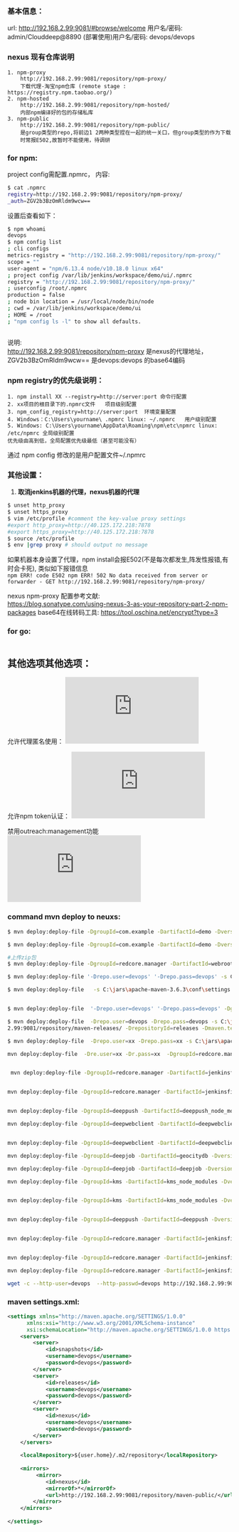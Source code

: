 

### 基本信息： 
url: http://192.168.2.99:9081/#browse/welcome
用户名/密码: admin/Clouddeep@8890
(部署使用)用户名/密码: devops/devops




### nexus 现有仓库说明
```
1. npm-proxy 
    http://192.168.2.99:9081/repository/npm-proxy/
    下载代理-淘宝npm仓库 (remote stage : https://registry.npm.taobao.org/)
2. npm-hosted
    http://192.168.2.99:9081/repository/npm-hosted/
    内部npm编译好的包的存储私库
3. npm-public
    http://192.168.2.99:9081/repository/npm-public/
    是group类型的repo,将前边1 2两种类型捏在一起的统一关口，但group类型的作为下载 
    时常报E502,故暂时不能使用，待调研
```



### for npm:
project config需配置.npmrc， 内容:
```bash
$ cat .npmrc
registry=http://192.168.2.99:9081/repository/npm-proxy/
_auth=ZGV2b3BzOmRldm9wcw==
```
设置后查看如下：
```bash
$ npm whoami
devops
$ npm config list
; cli configs
metrics-registry = "http://192.168.2.99:9081/repository/npm-proxy/"
scope = ""
user-agent = "npm/6.13.4 node/v10.18.0 linux x64"
; project config /var/lib/jenkins/workspace/demo/ui/.npmrc
registry = "http://192.168.2.99:9081/repository/npm-proxy/"
; userconfig /root/.npmrc
production = false
; node bin location = /usr/local/node/bin/node
; cwd = /var/lib/jenkins/workspace/demo/ui
; HOME = /root
; "npm config ls -l" to show all defaults.



```
说明:  
http://192.168.2.99:9081/repository/npm-proxy 是nexus的代理地址，  
ZGV2b3BzOmRldm9wcw== 是devops:devops 的base64编码

### npm registry的优先级说明：
```
1. npm install XX --registry=http://server:port 命令行配置
2. xx项目的根目录下的.npmrc文件   项目级别配置
3. npm_config_registry=http://server:port  环境变量配置
4. Windows：C:\Users\yourname\ .npmrc linux: ~/.npmrc   用户级别配置
5. Windows: C:\Users\yourname\AppData\Roaming\npm\etc\npmrc linux: /etc/npmrc 全局级别配置
优先级由高到低，全局配置优先级最低（甚至可能没有）
```
通过 npm config 修改的是用户配置文件~/.npmrc


### 其他设置：
1. **取消jenkins机器的代理，nexus机器的代理**  
    
```bash
$ unset http_proxy
$ unset https_proxy
$ vim /etc/profile #comment the key-value proxy settings 
#export http_proxy=http://40.125.172.218:7878
#export https_proxy=http://40.125.172.218:7878
$ source /etc/profile
$ env |grep proxy # should output no message
```
如果机器本身设置了代理，npm install会报E502(不是每次都发生,阵发性报错,有时会卡死), 类似如下报错信息  
```npm ERR! code E502 npm ERR! 502 No data received from server or forwarder - GET http://192.168.2.99:9081/repository/npm-proxy/```




nexus npm-proxy 配置参考文献:  
https://blog.sonatype.com/using-nexus-3-as-your-repository-part-2-npm-packages
base64在线转码工具: 
https://tool.oschina.net/encrypt?type=3
### for go:
```bash


```


## 其他选项其他选项：
允许代理匿名使用：
![](http://showdoc.clouddeep.cn/server/index.php?s=/api/attachment/visitFile&sign=7e9d71798ae2669bd9dc1d8e12447312)

允许npm token认证：
![](http://showdoc.clouddeep.cn/server/index.php?s=/api/attachment/visitFile&sign=c6f68c64d8b020d6ce16a1c1a87b994f)

禁用outreach:management功能
![](http://showdoc.clouddeep.cn/server/index.php?s=/api/attachment/visitFile&sign=c9a0ff75e9f30bb2fe0a635e46572335)





### command mvn deploy to neuxs:
```bash
$ mvn deploy:deploy-file -DgroupId=com.example -DartifactId=demo -Dversion=0.0.1-SNAPSHOT -Dpackaging=jar -Dfile=C:\code\springmvc\src\demo\target\demo-0.0.1-SNAPSHOT.jar -Durl=http://devops:devops@192.168.2.99:9081/repository/maven-snapshots/ -DrepositoryId=snapshots

$ mvn deploy:deploy-file -DgroupId=com.example -DartifactId=demo -Dversion=0.0.1-RELEASE -Dpackaging=jar -Dfile=C:\code\springmvc\src\demo\target\demo-0.0.1-RELEASE.jar -Durl=http://devops:devops@192.168.2.99:9081/repository/maven-releases/ -DrepositoryId=releases

#上传zip包
$ mvn deploy:deploy-file -DgroupId=redcore.manager -DartifactId=webroot -Dversion=0.0.1.3 -Dpackaging=tar.gz  -Dfile=C:\code\clouddeep\Jenkinsfile.tar.gz -Durl=http://devops:devops@192.168.2.99:9081/repository/maven-releases/ -Dmaven.test.skip=true -DrepositoryId=releases

$ mvn deploy:deploy-file '-Drepo.user=devops' '-Drepo.pass=devops' -s C:\jars\apache-maven-3.6.3\conf\settings.xml -DgroupId=redcore.manager -DartifactId=jenkinsfile -Dversion=0.0.1.0 -Dpackaging=tar.gz  -Dfile=C:\code\clouddeep\Jenkinsfile.tar.gz -Durl=http://devops:devops@192.168.2.99:9081/repository/maven-releases/ -DrepositoryId=releases -Dmaven.test.skip=true  #no

$ mvn deploy:deploy-file   -s C:\jars\apache-maven-3.6.3\conf\settings.xml -DgroupId=redcore.manager -DartifactId=jenkinsfile -Dversion=0.0.1.0 -Dpackaging=tar.gz  -Dfile=C:\code\clouddeep\Jenkinsfile.tar.gz -Durl=http://devops:devops@192.168.2.99:9081/repository/maven-releases/ -DrepositoryId=releases -Dmaven.test.skip=true  #yes


$ mvn deploy:deploy-file  '-Drepo.user=devops' '-Drepo.pass=devops' -DgroupId=redcore.manager -DartifactId=jenkinsfile -Dversion=0.0.1.0 -Dpackaging=tar.gz  -Dfile=C:\code\clouddeep\Jenkinsfile.tar.gz -Durl=http://devops:devops@192.168.2.99:9081/repository/maven-releases/ -DrepositoryId=releases -Dmaven.test.skip=true  #no

$ mvn deploy:deploy-file  -Drepo.user=devops -Drepo.pass=devops -s C:\jars\apache-maven-3.6.3\conf\settings.xml -DgroupId=redcore.manager -DartifactId=jenkinsfile -Dversion=0.0.1.0 -Dpackaging=tar.gz  -Dfile=C:\code\clouddeep\Jenkinsfile.tar.gz -Durl=http://devops:devops@192.168.
2.99:9081/repository/maven-releases/ -DrepositoryId=releases -Dmaven.test.skip=true  # yes

$ mvn deploy:deploy-file  -Drepo.user=xx -Drepo.pass=xx -s C:\jars\apache-maven-3.6.3\conf\settings.xml -DgroupId=redcore.manager -DartifactId=jenkinsfile -Dversion=0.0.1.0 -Dpackaging=tar.gz  -Dfile=C:\code\clouddeep\Jenkinsfile.tar.gz -Durl=http://devops:devops@192.168.2.99:9081/repository/maven-releases/ -DrepositoryId=releases -Dmaven.test.skip=true  # yes

mvn deploy:deploy-file  -Dre.user=xx -Dr.pass=xx  -DgroupId=redcore.manager -DartifactId=jenkinsfile -Dversion=0.0.1.0 -Dpackaging=tar.gz  -Dfile=C:\code\clouddeep\Jenkinsfile.tar.gz -Durl=http://devops:devops@192.168.2.99:9081/repository/maven-releases/ -DrepositoryId=releases -Dmaven.test.skip=true  # yes


 mvn deploy:deploy-file -DgroupId=redcore.manager -DartifactId=jenkinsfile -Dversion=0.0.1.0 -Dpackaging=tar.gz  -Dfile=C:\code\clouddeep\Jenkinsfile.tar.gz -Durl=http://devops:devops@192.168.2.99:9081/repository/maven-releases/ -DrepositoryId=releases -Dmaven.test.skip=true  # yes


mvn deploy:deploy-file -DgroupId=redcore.manager -DartifactId=jenkinsfile -Dversion=0.0.1.0 -Dpackaging=tar.gz  -Dfile=C:\code\clouddeep\Jenkinsfile.tar.gz -Durl=http://devops:devops@192.168.2.99:9081/repository/maven-releases/ -Dmaven.test.skip=true  #yes!!!!!!!


mvn deploy:deploy-file -DgroupId=deeppush -DartifactId=deeppush_node_modules -Dversion=0.0.1.0 -Dpackaging=tar.gz  -Dfile=C:\code\clouddeep\deeppush_node_modules.tar.gz -Durl=http://devops:devops@192.168.2.99:9081/repository/maven-releases/ -Dmaven.test.skip=true

mvn deploy:deploy-file -DgroupId=deepwebclient -DartifactId=deepwebclient_node_modules -Dversion=0.0.1.0 -Dpackaging=tar.gz  -Dfile=C:\code\clouddeep\deepwebclient_node_modules.tar.gz -Durl=http://devops:devops@192.168.2.99:9081/repository/maven-releases/ -Dmaven.test.skip=true


mvn deploy:deploy-file -DgroupId=deepwebclient -DartifactId=deepwebclient -Dversion=0.0.1.0 -Dpackaging=tar.gz  -Dfile=C:\code\clouddeep\deepwebclient.beta_std.63c9f6e.tar.gz -Durl=http://devops:devops@192.168.2.99:9081/repository/maven-releases/ -Dmaven.test.skip=true

mvn deploy:deploy-file -DgroupId=deepjob -DartifactId=geocitydb -Dversion=0.0.1.0 -Dpackaging=tar.gz  -Dfile=C:\code\clouddeep\geocitydb.tar.gz -Durl=http://devops:devops@192.168.2.99:9081/repository/maven-releases/ -Dmaven.test.skip=true

mvn deploy:deploy-file -DgroupId=deepjob -DartifactId=deepjob -Dversion=0.0.1.0 -Dpackaging=tar.gz  -Dfile=C:\code\clouddeep\deepjob.tar.gz -Durl=http://devops:devops@192.168.2.99:9081/repository/maven-releases/ -Dmaven.test.skip=true

mvn deploy:deploy-file -DgroupId=kms -DartifactId=kms_node_modules -Dversion=0.0.1.0 -Dpackaging=tar.gz  -Dfile=C:\code\clouddeep\dev-kms-node_modules.tar.gz -Durl=http://devops:devops@192.168.2.99:9081/repository/maven-releases/ -Dmaven.test.skip=true


mvn deploy:deploy-file -DgroupId=kms -DartifactId=kms_node_modules -Dversion=0.0.1.0 -Dpackaging=tar.gz  -Dfile=C:\code\clouddeep\ysp_clouddeep_alert.tar.gz -Durl=http://devops:devops@192.168.2.99:9081/repository/maven-releases/ -Dmaven.test.skip=true


mvn deploy:deploy-file -DgroupId=deeppush -DartifactId=deeppush -Dversion=0.0.1.0 -Dpackaging=tar.gz  -Dfile=C:\code\clouddeep\deeppush.beta_std.1c21876.tar.gz -Durl=http://devops:devops@192.168.2.99:9081/repository/maven-releases/ -Dmaven.test.skip=true


mvn deploy:deploy-file -DgroupId=redcore.manager -DartifactId=jenkinsfile -Dversion=0.0.1.0 -Dpackaging=tar.gz  -Dfile=C:\code\clouddeep\Jenkinsfile.tar.gz -Durl=http:/192.168.2.99:9081/repository/maven-releases/ #no


mvn deploy:deploy-file -DgroupId=redcore.manager -DartifactId=jenkinsfile -Dversion=0.0.1.0 -Dpackaging=tar.gz  -Dfile=C:\code\clouddeep\Jenkinsfile.tar.gz -Durl=http://XX:XX@192.168.2.99:9081/repository/maven-releases/ #no

mvn deploy:deploy-file -DgroupId=redcore.manager -DartifactId=jenkinsfile -Dversion=0.0.1.0 -Dpackaging=tar.gz  -Dfile=/home/lifalin/Jenkinsfile.tar.gz -Durl=http://devops:devops@192.168.2.99:9081/repository/maven-releases/ 

wget -c --http-user=devops  --http-passwd=devops http://192.168.2.99:9081/repository/maven-releases/deepctl/deepctl/0.0.1.20/deepctl-0.0.1.20.tar.gz  #yes
```

### maven settings.xml:
```xml
<settings xmlns="http://maven.apache.org/SETTINGS/1.0.0"
      xmlns:xsi="http://www.w3.org/2001/XMLSchema-instance"
      xsi:schemaLocation="http://maven.apache.org/SETTINGS/1.0.0 https://maven.apache.org/xsd/settings-1.0.0.xsd">
	<servers>
		<server>
			<id>snapshots</id>
			<username>devops</username>
			<password>devops</password> 
		</server>
		<server>
			<id>releases</id>
			<username>devops</username>
			<password>devops</password> 
		</server>
		<server>
			<id>nexus</id>
			<username>devops</username>
			<password>devops</password>  
		</server>
	</servers> 
	
	<localRepository>${user.home}/.m2/repository</localRepository>
	
	<mirrors>
		 <mirror>
			<id>nexus</id>
			<mirrorOf>*</mirrorOf>
			<url>http://192.168.2.99:9081/repository/maven-public/</url>
		</mirror>
	</mirrors> 
	
</settings>	  
```